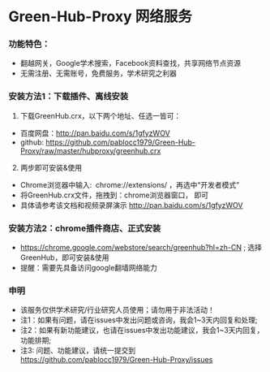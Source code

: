 
# Green-Hub-Proxy 网络服务

### 功能特色：
 - 翻越网关，Google学术搜索，Facebook资料查找，共享网络节点资源
 - 无需注册、无需账号，免费服务，学术研究之利器

### 安装方法1：下载插件、离线安装
 1. 下载GreenHub.crx，以下两个地址、任选一皆可：
   * 百度网盘：http://pan.baidu.com/s/1gfyzWOV
   * github: https://github.com/pablocc1979/Green-Hub-Proxy/raw/master/hubproxy/greenhub.crx 
   
 2. 两步即可安装&使用
   * Chrome浏览器中输入:  chrome://extensions/ ，再选中“开发者模式”
   * 将GreenHub.crx文件，拖拽到：chrome浏览器窗口， 即可
   * 具体请参考该文档和视频录屏演示 http://pan.baidu.com/s/1gfyzWOV
   
### 安装方法2：chrome插件商店、正式安装
* https://chrome.google.com/webstore/search/greenhub?hl=zh-CN ; 选择GreenHub，即可安装&使用 
* 提醒：需要先具备访问google翻墙网络能力 
   
### 申明
* 该服务仅供学术研究/行业研究人员使用；请勿用于非法活动！
* 注1：如果有问题，请在issues中发出问题或咨询，我会1~3天内回复和处理; 
* 注2：如果有新功能建议，也请在issues中发出功能建议，我会1~3天内回复，功能排期; 
* 注3: 问题、功能建议，请统一提交到 https://github.com/pablocc1979/Green-Hub-Proxy/issues
